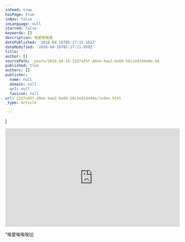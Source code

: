 ```yaml
---
inFeed: true
hasPage: true
inNav: false
inLanguage: null
starred: false
keywords: []
description: 唉愛唉唉愛
datePublished: '2016-04-16T05:17:15.161Z'
dateModified: '2016-04-16T05:17:11.959Z'
title: ''
author: []
sourcePath: _posts/2016-04-16-22d7a45f-40ee-4ae2-be00-58c2e83d440e.md
published: true
authors: []
publisher:
  name: null
  domain: null
  url: null
  favicon: null
url: 22d7a45f-40ee-4ae2-be00-58c2e83d440e/index.html
_type: Article

---
```

[

<iframe width="560" height="315" src="https://www.youtube.com/embed/1CpdJy8R_VA" frameborder="0" allowfullscreen="allowfullscreen" style=""></iframe>

"唉愛唉唉唉][0]

[0]: href